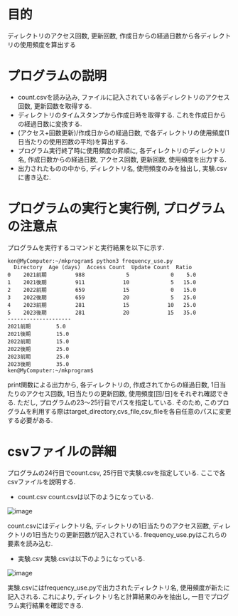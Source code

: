 # 目的
ディレクトリのアクセス回数, 更新回数, 作成日からの経過日数から各ディレクトリの使用頻度を算出する
# プログラムの説明
- count.csvを読み込み, ファイルに記入されている各ディレクトリのアクセス回数, 更新回数を取得する.
- ディレクトリのタイムスタンプから作成日時を取得する. これを作成日からの経過日数に変換する.
- (アクセス+回数更新)/作成日からの経過日数, で各ディレクトリの使用頻度(1日当たりの使用回数の平均)を算出する. 
- プログラム実行終了時に使用頻度の昇順に, 各ディレクトリのディレクトリ名, 作成日数からの経過日数, アクセス回数, 更新回数, 使用頻度を出力する.
- 出力されたものの中から, ディレクトリ名, 使用頻度のみを抽出し, 実験.csvに書き込む.
# プログラムの実行と実行例, プログラムの注意点
プログラムを実行するコマンドと実行結果を以下に示す. 
```
ken@MyComputer:~/mkprogram$ python3 frequency_use.py
  Directory  Age (days)  Access Count  Update Count  Ratio
0    2021前期         988             5             0    5.0
1    2021後期         911            10             5   15.0
2    2022前期         659            15             0   15.0
3    2022後期         659            20             5   25.0
4    2023前期         281            15            10   25.0
5    2023後期         281            20            15   35.0
--------------------
2021前期        5.0
2021後期        15.0
2022前期        15.0
2022後期        25.0
2023前期        25.0
2023後期        35.0
ken@MyComputer:~/mkprogram$
```
print関数による出力から, 各ディレクトリの, 作成されてからの経過日数, 1日当たりのアクセス回数, 1日当たりの更新回数, 使用頻度[回/日]をそれぞれ確認できる. 
ただし, プログラムの23～25行目でパスを指定している. そのため, このプログラムを利用する際はtarget_directory,cvs_file,csv_fileを各自任意のパスに変更する必要がある.
# csvファイルの詳細
プログラムの24行目でcount.csv, 25行目で実験.csvを指定している.
ここで各csvファイルを説明する.
- count.csv
count.csvは以下のようになっている.

![image](https://github.com/c0a21155/frequency_use/assets/85731547/d8f77750-26a4-459a-b11e-823bd61136f3)

count.csvにはディレクトリ名, ディレクトリの1日当たりのアクセス回数, ディレクトリの1日当たりの更新回数が記入されている.
frequency_use.pyはこれらの要素を読み込む. 

- 実験.csv
実験.csvは以下のようになっている.

![image](https://github.com/c0a21155/frequency_use/assets/85731547/7b865aa7-c0c8-44b6-a3ac-f88f1488c511)


実験.csvにはfrequency_use.pyで出力されたディレクトリ名, 使用頻度が新たに記入される. 
これにより, ディレクトリ名と計算結果のみを抽出し, 一目でプログラム実行結果を確認できる.
